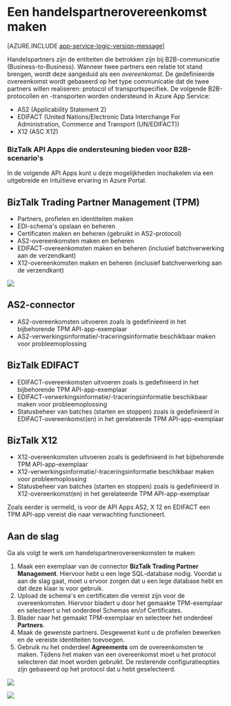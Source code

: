 <properties 
   pageTitle="Een handelspartnerovereenkomst maken in Azure App Service | Microsoft Azure" 
   description="Handelspartnerovereenkomsten maken" 
   services="app-service\logic" 
   documentationCenter=".net,nodejs,java" 
   authors="rajram" 
   manager="erikre" 
   editor=""/>

<tags
   ms.service="app-service-logic"
   ms.devlang="multiple"
    ms.topic="get-started-article"
   ms.tgt_pltfrm="na"
   ms.workload="integration" 
   ms.date="04/20/2016"
   ms.author="rajram"/>

# Een handelspartnerovereenkomst maken   

[AZURE.INCLUDE [app-service-logic-version-message](../../includes/app-service-logic-version-message.md)]

Handelspartners zijn de entiteiten die betrokken zijn bij B2B-communicatie (Business-to-Business). Wanneer twee partners een relatie tot stand brengen, wordt deze aangeduid als een *overeenkomst*. De gedefinieerde overeenkomst wordt gebaseerd op het type communicatie dat de twee partners willen realiseren: protocol of transportspecifiek. De volgende B2B-protocollen en -transporten worden ondersteund in Azure App Service:

- AS2 (Applicability Statement 2)
- EDIFACT (United Nations/Electronic Data Interchange For Administration, Commerce and Transport (UN/EDIFACT))
- X12 (ASC X12)

### BizTalk API Apps die ondersteuning bieden voor B2B-scenario's
In de volgende API Apps kunt u deze mogelijkheden inschakelen via een uitgebreide en intuïtieve ervaring in Azure Portal.


## BizTalk Trading Partner Management (TPM)
- Partners, profielen en identiteiten maken
- EDI-schema's opslaan en beheren
- Certificaten maken en beheren (gebruikt in AS2-protocol)
- AS2-overeenkomsten maken en beheren
- EDIFACT-overeenkomsten maken en beheren (inclusief batchverwerking aan de verzendkant)
- X12-overeenkomsten maken en beheren (inclusief batchverwerking aan de verzendkant)

![][1]


## AS2-connector
- AS2-overeenkomsten uitvoeren zoals is gedefinieerd in het bijbehorende TPM API-app-exemplaar
- AS2-verwerkingsinformatie/-traceringsinformatie beschikbaar maken voor probleemoplossing


## BizTalk EDIFACT
- EDIFACT-overeenkomsten uitvoeren zoals is gedefinieerd in het bijbehorende TPM API-app-exemplaar
- EDIFACT-verwerkingsinformatie/-traceringsinformatie beschikbaar maken voor probleemoplossing
- Statusbeheer van batches (starten en stoppen) zoals is gedefinieerd in EDIFACT-overeenkomst(en) in het gerelateerde TPM API-app-exemplaar


## BizTalk X12
- X12-overeenkomsten uitvoeren zoals is gedefinieerd in het bijbehorende TPM API-app-exemplaar 
- X12-verwerkingsinformatie/-traceringsinformatie beschikbaar maken voor probleemoplossing
- Statusbeheer van batches (starten en stoppen) zoals is gedefinieerd in X12-overeenkomst(en) in het gerelateerde TPM API-app-exemplaar

Zoals eerder is vermeld, is voor de API Apps AS2, X 12 en EDIFACT een TPM API-app vereist die naar verwachting functioneert.


## Aan de slag
Ga als volgt te werk om handelspartnerovereenkomsten te maken:

1. Maak een exemplaar van de connector **BizTalk Trading Partner Management**. Hiervoor hebt u een lege SQL-database nodig. Voordat u aan de slag gaat, moet u ervoor zorgen dat u een lege database hebt en dat deze klaar is voor gebruik.
2. Upload de schema's en certificaten die vereist zijn voor de overeenkomsten. Hiervoor bladert u door het gemaakte TPM-exemplaar en selecteert u het onderdeel Schemas en/of Certificates.
3. Blader naar het gemaakt TPM-exemplaar en selecteer het onderdeel **Partners**.
4. Maak de gewenste partners. Desgewenst kunt u de profielen bewerken en de vereiste identiteiten toevoegen.
5. Gebruik nu het onderdeel **Agreements** om de overeenkomsten te maken. Tijdens het maken van een overeenkomst moet u het protocol selecteren dat moet worden gebruikt. De resterende configuratieopties zijn gebaseerd op het protocol dat u hebt geselecteerd.

![][2]

![][3]

<!--Image references-->
[1]: ./media/app-service-logic-create-a-trading-partner-agreement/TPMResourceView.png
[2]: ./media/app-service-logic-create-a-trading-partner-agreement/ProtocolSelection.png
[3]: ./media/app-service-logic-create-a-trading-partner-agreement/X12AgreementCreation.png
 



<!--HONumber=Jun16_HO2-->


